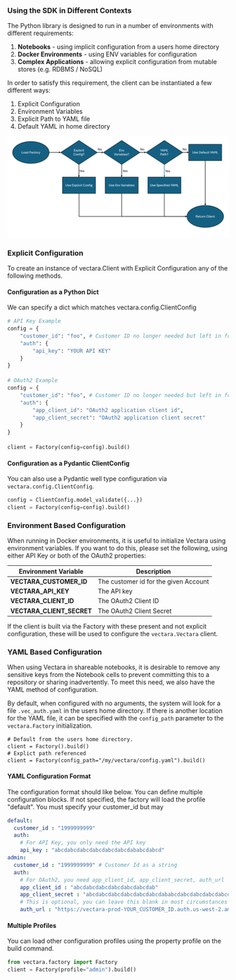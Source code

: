 ### Using the SDK in Different Contexts
The Python library is designed to run in a number of environments with different requirements:

1. **Notebooks** - using implicit configuration from a users home directory
2. **Docker Environments** - using ENV variables for configuration
3. **Complex Applications** - allowing explicit configuration from mutable stores (e.g. RDBMS / NoSQL)

In order to satisfy this requirement, the client can be instantiated a few different ways:

1. Explicit Configuration
2. Environment Variables
3. Explicit Path to YAML file
4. Default YAML in home directory

<img src="./resources/configuration.png" />

### Explicit Configuration
To create an instance of vectara.Client with Explicit Configuration any of the
following methods.

#### Configuration as a Python Dict
We can specify a dict which matches vectara.config.ClientConfig

```python
# API Key Example
config = {
    "customer_id": "foo", # Customer ID no longer needed but left in for now
    "auth": {
        "api_key": "YOUR API KEY"
    }
}

# OAuth2 Example
config = {
    "customer_id": "foo", # Customer ID no longer needed but left in for now
    "auth": {
        "app_client_id": "OAuth2 application client id",
        "app_client_secret": "OAuth2 application client secret"
    }
}

client = Factory(config=config).build()
```
#### Configuration as a Pydantic ClientConfig
You can also use a Pydantic well type configuration via `vectara.config.ClientConfig`.
```python
config = ClientConfig.model_validate({...})
client = Factory(config=config).build()
```

### Environment Based Configuration
When running in Docker environments, it is useful to initialize Vectara using
environment variables. If you want to do this, please set the following, using either API Key or both of the
OAuth2 properties:

| Environment Variable | Description |
|----------------------|-------------|
| **VECTARA_CUSTOMER_ID** | The customer id for the given Account |
| **VECTARA_API_KEY** | The API key |
| **VECTARA_CLIENT_ID** | The OAuth2 Client ID |
| **VECTARA_CLIENT_SECRET** | The OAuth2 Client Secret |

If the client is built via the Factory with these present and not explicit configuration,
these will be used to configure the `vectara.Vectara` client.

### YAML Based Configuration
When using Vectara in shareable notebooks, it is desirable to remove any
sensitive keys from the Notebook cells to prevent committing this to a repository
or sharing inadvertently. To meet this need, we also have the YAML method of configuration.

By default, when configured with no arguments, the system will look for a file `.vec_auth.yaml`
in the users home directory. If there is another location for the YAML file, it can be
specified with the `config_path` parameter to the `vectara.Factory` initialization.

```
# Default from the users home directory.
client = Factory().build()
# Explict path referenced
client = Factory(config_path="/my/vectara/config.yaml").build()
```

#### YAML Configuration Format
The configuration format should like below. You can define multiple configuration blocks. If not specified,
the factory will load the profile "default". You must specify your customer_id but may 

```yaml
default:
  customer_id : "1999999999"
  auth:
    # For API Key, you only need the API key
    api_key : "abcdabcdabcdabcdabcdabcdababcdabcd"
admin:
  customer_id : "1999999999" # Customer Id as a string
  auth:
    # For OAuth2, you need app_client_id, app_client_secret, auth_url
    app_client_id : "abcdabcdabcdabcdabcdabcdab"
    app_client_secret : "abcdabcdabcdabcdabcdabcdababcdabcdabcdabcdabcdabcdab"
    # This is optional, you can leave this blank in most circumstances
    auth_url : "https://vectara-prod-YOUR_CUSTOMER_ID.auth.us-west-2.amazoncognito.com/oauth2/token"
```
#### Multiple Profiles
You can load other configuration profiles using the property profile on the build command.
```python
from vectara.factory import Factory
client = Factory(profile="admin").build()
```